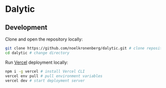 # Dalytic

## Development

Clone and open the repository locally:

```bash
git clone https://github.com/noelkronenberg/dalytic.git # clone repository
cd dalytic # change directory
```

Run [Vercel](https://vercel.com/noelkronenbergs-projects/dalytic) deployment locally:

```bash
npm i -g vercel # install Vercel CLI
vercel env pull # pull environment variables
vercel dev # start deployment server
```
